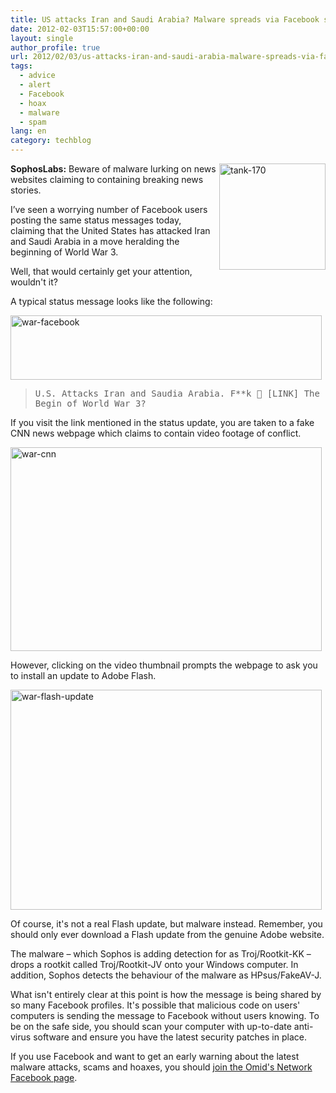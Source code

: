 ```yaml
---
title: US attacks Iran and Saudi Arabia? Malware spreads via Facebook status updates
date: 2012-02-03T15:57:00+00:00
layout: single
author_profile: true
url: 2012/02/03/us-attacks-iran-and-saudi-arabia-malware-spreads-via-facebook-status-updates/
tags:
  - advice
  - alert
  - Facebook
  - hoax
  - malware
  - spam
lang: en
category: techblog
---
```

[<img title="tank-170" border="0" alt="tank-170" align="right" src="http://lh4.ggpht.com/-n1uO72D94ck/Tyv8BWu_1QI/AAAAAAAAEeI/MNbPd2_wFqE/tank-170_thumb%25255B1%25255D.jpg?imgmax=800" width="170" height="170" />](http://lh5.ggpht.com/-Wd_as3ImeP8/Tyv77DDdHhI/AAAAAAAAEeA/O9vrh7Anyso/s1600-h/tank-170%25255B3%25255D.jpg)**SophosLabs:** Beware of malware lurking on news websites claiming to containing breaking news stories. 

I’ve seen a worrying number of Facebook users posting the same status messages today, claiming that the United States has attacked Iran and Saudi Arabia in a move heralding the beginning of World War 3. 

Well, that would certainly get your attention, wouldn't it? 

A typical status message looks like the following: 

[<img title="war-facebook" border="0" alt="war-facebook" src="http://lh4.ggpht.com/-pJ-wi76CFoQ/Tyv8Pi2qC6I/AAAAAAAAEeY/wgxRYmDxjGU/war-facebook_thumb%25255B2%25255D.jpg?imgmax=800" width="498" height="103" />](http://lh6.ggpht.com/-ZzFsAwQv7Q4/Tyv8GFYKvUI/AAAAAAAAEeQ/cV3ULp_egWU/s1600-h/war-facebook%25255B4%25255D.jpg) 

> <tt>U.S. Attacks Iran and Saudia Arabia. F**k 🙁 [LINK] The Begin of World War 3?</tt>

If you visit the link mentioned in the status update, you are taken to a fake CNN news webpage which claims to contain video footage of conflict. 

[<img title="war-cnn" border="0" alt="war-cnn" src="http://lh6.ggpht.com/-OYb8VS3R1Tw/Tyv8nuHkQYI/AAAAAAAAEeo/vqQXJ_ABjcU/war-cnn_thumb%25255B2%25255D.jpg?imgmax=800" width="498" height="326" />](http://lh5.ggpht.com/-WEdc-x20OBM/Tyv8WAndamI/AAAAAAAAEeg/R6uMHVFlVQU/s1600-h/war-cnn%25255B4%25255D.jpg) 

However, clicking on the video thumbnail prompts the webpage to ask you to install an update to Adobe Flash. 

[<img title="war-flash-update" border="0" alt="war-flash-update" src="http://lh3.ggpht.com/-1d9Lq5slpUk/Tyv8z2u47FI/AAAAAAAAEe4/6aWR_BYsIKc/war-flash-update_thumb%25255B2%25255D.jpg?imgmax=800" width="498" height="352" />](http://lh3.ggpht.com/-fwXyTzCPKow/Tyv8u_3oE6I/AAAAAAAAEew/Y6xluwgafB0/s1600-h/war-flash-update%25255B4%25255D.jpg) 

Of course, it's not a real Flash update, but malware instead. Remember, you should only ever download a Flash update from the genuine Adobe website. 

The malware – which Sophos is adding detection for as Troj/Rootkit-KK – drops a rootkit called Troj/Rootkit-JV onto your Windows computer. In addition, Sophos detects the behaviour of the malware as HPsus/FakeAV-J. 

What isn't entirely clear at this point is how the message is being shared by so many Facebook profiles. It's possible that malicious code on users' computers is sending the message to Facebook without users knowing. To be on the safe side, you should scan your computer with up-to-date anti-virus software and ensure you have the latest security patches in place. 

If you use Facebook and want to get an early warning about the latest malware attacks, scams and hoaxes, you should <a href="https://www.facebook.com/omidsnetwork/" target="_blank">join the Omid's Network Facebook page</a>.